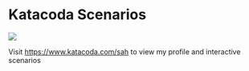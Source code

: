 # Katacoda Scenarios

[![](http://shields.katacoda.com/katacoda/sah/count.svg)](https://www.katacoda.com/sah "Get your profile on Katacoda.com")

Visit https://www.katacoda.com/sah to view my profile and interactive scenarios

